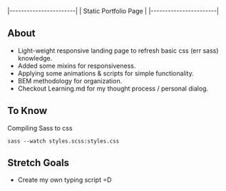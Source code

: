 |-----------------------|
| Static Portfolio Page |
|-----------------------|

## About

- Light-weight responsive landing page to refresh basic css (err sass) knowledge.
- Added some mixins for responsiveness.
- Applying some animations & scripts for simple functionality.
- BEM methodology for organization.
- Checkout Learning.md for my thought process / personal dialog.

## To Know

Compiling Sass to css

```
sass --watch styles.scss:styles.css
```

## Stretch Goals

- Create my own typing script =D 
